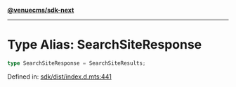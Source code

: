 [**@venuecms/sdk-next**](../Index.md)

***

# Type Alias: SearchSiteResponse

```ts
type SearchSiteResponse = SearchSiteResults;
```

Defined in: [sdk/dist/index.d.mts:441](https://github.com/venuecms/sdk/blob/9df621babf2d64de41bd45733e16986e94017e8a/packages/sdk/dist/index.d.mts#L441)

